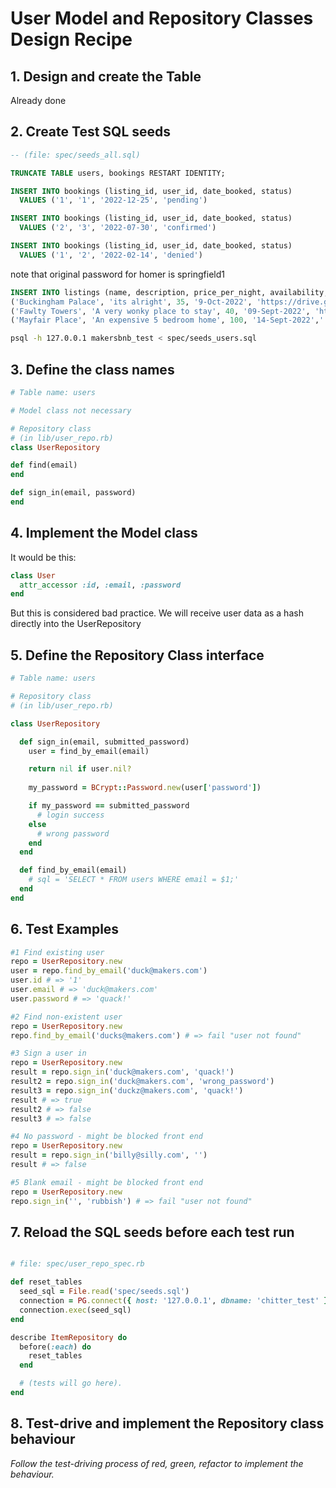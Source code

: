 # User Model and Repository Classes Design Recipe

## 1. Design and create the Table

Already done

## 2. Create Test SQL seeds

```sql
-- (file: spec/seeds_all.sql)

TRUNCATE TABLE users, bookings RESTART IDENTITY;

INSERT INTO bookings (listing_id, user_id, date_booked, status)
  VALUES ('1', '1', '2022-12-25', 'pending')

INSERT INTO bookings (listing_id, user_id, date_booked, status)
  VALUES ('2', '3', '2022-07-30', 'confirmed')

INSERT INTO bookings (listing_id, user_id, date_booked, status)
  VALUES ('1', '2', '2022-02-14', 'denied')

```
note that original password for homer is springfield1


```sql
INSERT INTO listings (name, description, price_per_night, availability, image_url)VALUES
('Buckingham Palace', 'its alright', 35, '9-Oct-2022', 'https://drive.google.com/uc?export=view&id=1Zfoy6o9qAd-Tsqo66LkH2BhtX9-BE2L0'),
('Fawlty Towers', 'A very wonky place to stay', 40, '09-Sept-2022', 'https://upload.wikimedia.org/wikipedia/en/thumb/d/d6/Fawlty_Towers_title_card.jpg/250px-Fawlty_Towers_title_card.jpg' ),
('Mayfair Place', 'An expensive 5 bedroom home', 100, '14-Sept-2022',' https://hubble.imgix.net/listings/uploads/spaces/1032/2015-08-20_16%2B46%2B01%2B407082_Mayfair%20Building%2050size%20.jpg' );

```


```bash
psql -h 127.0.0.1 makersbnb_test < spec/seeds_users.sql
```

## 3. Define the class names

```ruby
# Table name: users

# Model class not necessary

# Repository class
# (in lib/user_repo.rb)
class UserRepository

def find(email)
end

def sign_in(email, password)
end


```

## 4. Implement the Model class

It would be this:
```ruby
class User
  attr_accessor :id, :email, :password
end
```
But this is considered bad practice. We will receive user data as a hash directly into the UserRepository

## 5. Define the Repository Class interface

```ruby
# Table name: users

# Repository class
# (in lib/user_repo.rb)

class UserRepository

  def sign_in(email, submitted_password)
    user = find_by_email(email)

    return nil if user.nil?
    
    my_password = BCrypt::Password.new(user['password'])

    if my_password == submitted_password
      # login success
    else
      # wrong password
    end
  end

  def find_by_email(email)
    # sql = 'SELECT * FROM users WHERE email = $1;'
  end
end
```

## 6. Test Examples

```ruby
#1 Find existing user
repo = UserRepository.new
user = repo.find_by_email('duck@makers.com')
user.id # => '1'
user.email # => 'duck@makers.com'
user.password # => 'quack!'

#2 Find non-existent user
repo = UserRepository.new
repo.find_by_email('ducks@makers.com') # => fail "user not found"

#3 Sign a user in 
repo = UserRepository.new
result = repo.sign_in('duck@makers.com', 'quack!')
result2 = repo.sign_in('duck@makers.com', 'wrong_password')
result3 = repo.sign_in('duckz@makers.com', 'quack!')
result # => true
result2 # => false
result3 # => false

#4 No password - might be blocked front end
repo = UserRepository.new
result = repo.sign_in('billy@silly.com', '')
result # => false

#5 Blank email - might be blocked front end
repo = UserRepository.new
repo.sign_in('', 'rubbish') # => fail "user not found"

```

## 7. Reload the SQL seeds before each test run

```ruby

# file: spec/user_repo_spec.rb

def reset_tables
  seed_sql = File.read('spec/seeds.sql')
  connection = PG.connect({ host: '127.0.0.1', dbname: 'chitter_test' })
  connection.exec(seed_sql)
end

describe ItemRepository do
  before(:each) do 
    reset_tables
  end

  # (tests will go here).
end
```

## 8. Test-drive and implement the Repository class behaviour

_Follow the test-driving process of red, green, refactor to implement the behaviour._
